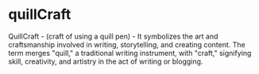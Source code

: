 # quillCraft
QuillCraft - (craft of using a quill pen) - It symbolizes the art and craftsmanship involved in writing, storytelling, and creating content. The term merges "quill," a traditional writing instrument, with "craft," signifying skill, creativity, and artistry in the act of writing or blogging.
